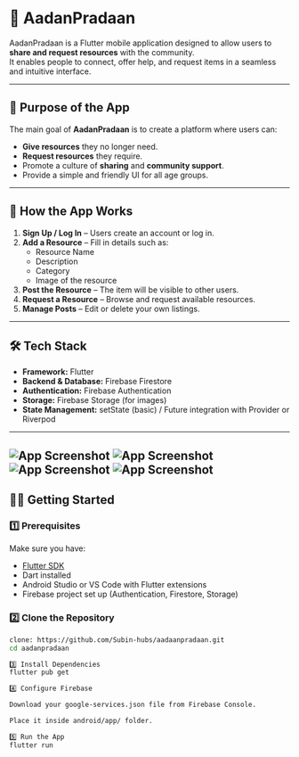 
# 📱 AadanPradaan

AadanPradaan is a Flutter mobile application designed to allow users to **share and request resources** with the community.  
It enables people to connect, offer help, and request items in a seamless and intuitive interface.

---

## 📖 Purpose of the App

The main goal of **AadanPradaan** is to create a platform where users can:
- **Give resources** they no longer need.
- **Request resources** they require.
- Promote a culture of **sharing** and **community support**.
- Provide a simple and friendly UI for all age groups.

---

## 🚀 How the App Works

1. **Sign Up / Log In** – Users create an account or log in.
2. **Add a Resource** – Fill in details such as:
    - Resource Name
    - Description
    - Category
    - Image of the resource
3. **Post the Resource** – The item will be visible to other users.
4. **Request a Resource** – Browse and request available resources.
5. **Manage Posts** – Edit or delete your own listings.

---

## 🛠️ Tech Stack

- **Framework:** Flutter
- **Backend & Database:** Firebase Firestore
- **Authentication:** Firebase Authentication
- **Storage:** Firebase Storage (for images)
- **State Management:** setState (basic) / Future integration with Provider or Riverpod

---
![App Screenshot](1.png)
![App Screenshot](2.png)
![App Screenshot](3.png)
![App Screenshot](4.png)
---

## 🧑‍💻 Getting Started

### 1️⃣ Prerequisites
Make sure you have:
- [Flutter SDK](https://flutter.dev/docs/get-started/install)
- Dart installed
- Android Studio or VS Code with Flutter extensions
- Firebase project set up (Authentication, Firestore, Storage)

### 2️⃣ Clone the Repository
```bash
clone: https://github.com/Subin-hubs/aadaanpradaan.git
cd aadanpradaan

3️⃣ Install Dependencies
flutter pub get

4️⃣ Configure Firebase

Download your google-services.json file from Firebase Console.

Place it inside android/app/ folder.

5️⃣ Run the App
flutter run